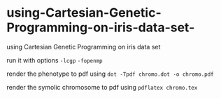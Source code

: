 # using-Cartesian-Genetic-Programming-on-iris-data-set-
using Cartesian Genetic Programming on iris data set 

run it with options `-lcgp` `-fopenmp `

render the phenotype to pdf using `dot -Tpdf chromo.dot -o chromo.pdf`

render the symolic chromosome to pdf using `pdflatex chromo.tex`
